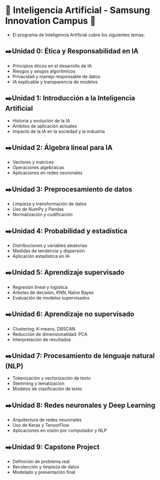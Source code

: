 # 📌 **Inteligencia Artificial - Samsung Innovation Campus** 📌

- El programa de Inteligencia Artificial cubre los siguientes temas:
  
## ✒️Unidad 0: Ética y Responsabilidad en IA
- Principios éticos en el desarrollo de IA
- Riesgos y sesgos algorítmicos
- Privacidad y manejo responsable de datos
- IA explicable y transparencia de modelos

## ✒️Unidad 1: Introducción a la Inteligencia Artificial
- Historia y evolución de la IA
- Ámbitos de aplicación actuales
- Impacto de la IA en la sociedad y la industria

## ✒️Unidad 2: Álgebra lineal para IA
- Vectores y matrices
- Operaciones algebraicas
- Aplicaciones en redes neuronales 

## ✒️Unidad 3: Preprocesamiento de datos
- Limpieza y transformación de datos
- Uso de NumPy y Pandas
- Normalización y codificación

## ✒️Unidad 4: Probabilidad y estadística
- Distribuciones y variables aleatorias
- Medidas de tendencia y dispersión
- Aplicación estadística en IA 

## ✒️Unidad 5: Aprendizaje supervisado
- Regresión lineal y logística
- Árboles de decisión, KNN, Naïve Bayes
- Evaluación de modelos supervisados

## ✒️Unidad 6: Aprendizaje no supervisado
- Clustering: K-means, DBSCAN
- Reducción de dimensionalidad: PCA
- Interpretación de resultados

## ✒️Unidad 7: Procesamiento de lenguaje natural (NLP)
- Tokenización y vectorización de texto
- Stemming y lematización
- Modelos de clasificación de texto

## ✒️Unidad 8: Redes neuronales y Deep Learning
- Arquitectura de redes neuronales
- Uso de Keras y TensorFlow
- Aplicaciones en visión por computador y NLP

## ✒️Unidad 9: Capstone Project
- Definición de problema real
- Recolección y limpieza de datos
- Modelado y presentación final



